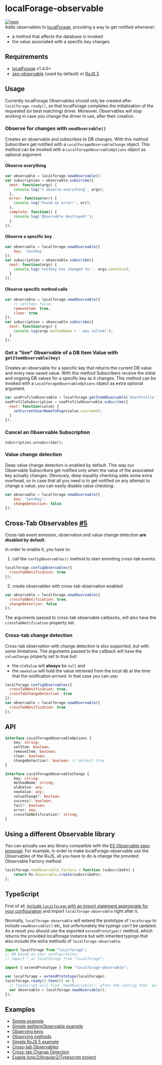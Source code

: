 # localForage-observable
[![npm](https://img.shields.io/npm/dm/localforage-observable.svg)](https://www.npmjs.com/package/localforage-observable)  
Adds observables to [localForage](https://github.com/mozilla/localForage), providing a way to get notified whenever:
* a method that affects the database is invoked
* the value associated with a specific key changes

## Requirements

* [localForage](https://github.com/mozilla/localForage) v1.4.0+
* [zen-observable](https://github.com/zenparsing/zen-observable) (used by default) or [RxJS 5](https://github.com/ReactiveX/RxJS)

## Usage
Currently localForage Observables should only be created after `localforage.ready()`, so that localForage completes the initialization of the requested (or best matching) driver. Moreover, Observables will stop working in case you change the driver in use, after their creation.

### Observe for changes with `newObservable()`

Creates an observable and subscribes to DB changes.
With this method Subscribers get notified with a `LocalForageObservableChange` object.
This method can be invoked with a `LocalForageObservableOptions` object as optional argument.

#### Observe everything
```js
var observable = localforage.newObservable();
var subscription = observable.subscribe({
  next: function(args) {
    console.log('I observe everything', args);
  },
  error: function(err) {
    console.log('Found an error!', err);
  },
  complete: function() {
    console.log('Observable destroyed!');
  }
});
```

#### Observe a specific key
```js
var observable = localforage.newObservable({
    key: 'testKey'
});
var subscription = observable.subscribe({
  next: function(args) {
    console.log('testKey has changed to:', args.newValue);
  }
});
```

#### Observe specific method calls
```js
var observable = localforage.newObservable({
    // setItem: false,
    removeItem: true,
    clear: true
});
var subscription = observable.subscribe({
  next: function(args) {
    console.log(args.methodName + ' was called!');
  }
});
```

### Get a "live" Observable of a DB Item Value with `getItemObservable(key)`

Creates an observable for a specific key that returns the current DB value and every new saved value.
With this method Subscribers receive the initial and ongoing DB values for a specific key as it changes.
This method can be invoked with a `LocalForageObservableOptions` object as extra optional argument.

```js
var useProfileObservable = localforage.getItemObservable('UserProfile');
useProfileSubscription = useProfileObservable.subscribe({
  next: function(value) {
    setCurrentUserNameToPage(value.username);
  }
});
```

### Cancel an Observable Subscription
```
subscription.unsubscribe();
```

### Value change detection
Deep value change detection is enabled by default. This way our Observable Subscribers get notified only when the value of the associated key actually changes. Obviously, deep equality checking adds some extra overhead, so in case that all you need is to get notified on any attempt to change a value, you can easily disable value checking:
```js
var observable = localforage.newObservable({
    key: 'testKey',
    changeDetection: false
});
```

## Cross-Tab Observables [#5](https://github.com/localForage/localForage-observable/issues/5)
Cross-tab event emission, observation and value change detection **are disabled by default**.

In order to enable it, you have to:  
1) call the `configObservables()` method to start emmiting cross-tab events:
```js
localforage.configObservables({
  crossTabNotification: true
});
```
2) create observables with cross-tab observation enabled:
```js
var observable = localforage.newObservable({
  crossTabNotification: true,
  changeDetection: false
});
```
The arguments passed to cross-tab observable callbacks,  will also have the `crossTabNotification` property set.

### Cross-tab change detection

Cross-tab observation with change detection is also supported, but with some limitations.
The arguments passed to the callback will have the `valueChange` property set to true but:
* the `oldValue` will **always** be `null` and 
* the `newValue` will hold the value retrieved from the *local* db at the time that the notification arrived.
In that case you can use:
```js
localforage.configObservables({
  crossTabNotification: true,
  crossTabChangeDetection: true
});
var observable = localforage.newObservable({
  crossTabNotification: true
});
```

## API
```typescript
interface LocalForageObservableOptions {
    key: string;
    setItem: boolean;
    removeItem: boolean;
    clear: boolean;
    changeDetection?: boolean; // default true
}

interface LocalForageObservableChange {
    key: string;
    methodName: string;
    oldValue: any;
    newValue: any;
    valueChange?: boolean;
    success?: boolean;
    fail?: boolean;
    error: any;
    crossTabNotification?: string;
}
```

## Using a different Observable library
You can actually use any library compatible with the [ES Observable spec proposal](https://github.com/zenparsing/es-observable). For example, in order to make localForage-observable use the Observables of the RxJS, all you have to do is change the provided Observable Factory method:
```js
localforage.newObservable.factory = function (subscribeFn) {
    return Rx.Observable.create(subscribeFn);
};
```

## TypeScript

First of all, [include `localforage` with an import statement appropriate for your configuration](https://github.com/localForage/localForage/blob/master/README.md#typescript) and import `localforage-observable` right after it.

Normally, `localforage-observable` will extend the prototype of `locaforage` to include `newObservable()` etc, but unfortunately the typings can't be updated. As a result you should use the exported `extendPrototype()` method, which returns the provided localforage instance but with inherited typings that also include the extra methods of `localforage-observable`.

```javascript
import localForage from "localforage";
// OR based on your configuration:
// import * as localForage from "localforage";

import { extendPrototype } from "localforage-observable";

var localforage = extendPrototype(localForage);
localforage.ready().then(() => {
  // TypeScript will find `newObservable()` after the casting that `extendPrototype()` does
  var observable = localforage.newObservable();
});

```


## Examples
* [Simple example](http://codepen.io/thgreasi/pen/pyXbRg)
* [Simple getItemObservable example](http://codepen.io/thgreasi/pen/dvmRoq)
* [Observing keys](http://codepen.io/thgreasi/pen/LNKZxQ)
* [Observing methods](http://codepen.io/thgreasi/pen/wGLWgL)
* [Simple RxJS 5 example](http://codepen.io/thgreasi/pen/wGLWmv)
* [Cross-tab Observables](http://codepen.io/thgreasi/pen/NdObOW)
* [Cross-tab Change Detection](http://codepen.io/thgreasi/pen/bgmBmb)
* [Exaple Ionic2/Angular2/Typescript project](https://github.com/thgreasi/localForage-cordovaSQLiteDriver-TestIonic2App)

